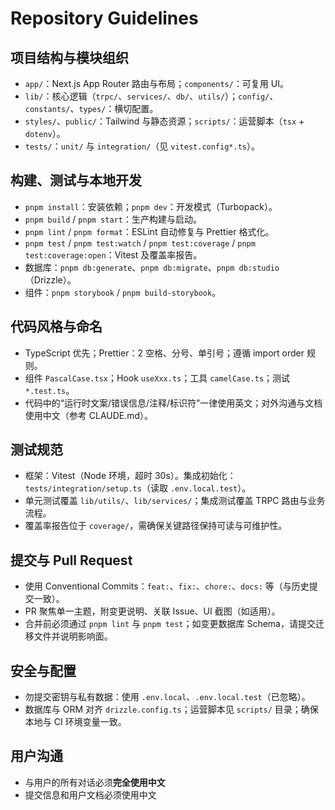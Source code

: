 # Repository Guidelines

## 项目结构与模块组织
- `app/`：Next.js App Router 路由与布局；`components/`：可复用 UI。
- `lib/`：核心逻辑（`trpc/`、`services/`、`db/`、`utils/`）；`config/`、`constants/`、`types/`：横切配置。
- `styles/`、`public/`：Tailwind 与静态资源；`scripts/`：运营脚本（`tsx` + `dotenv`）。
- `tests/`：`unit/` 与 `integration/`（见 `vitest.config*.ts`）。

## 构建、测试与本地开发
- `pnpm install`：安装依赖；`pnpm dev`：开发模式（Turbopack）。
- `pnpm build` / `pnpm start`：生产构建与启动。
- `pnpm lint` / `pnpm format`：ESLint 自动修复与 Prettier 格式化。
- `pnpm test` / `pnpm test:watch` / `pnpm test:coverage` / `pnpm test:coverage:open`：Vitest 及覆盖率报告。
- 数据库：`pnpm db:generate`、`pnpm db:migrate`、`pnpm db:studio`（Drizzle）。
- 组件：`pnpm storybook` / `pnpm build-storybook`。

## 代码风格与命名
- TypeScript 优先；Prettier：2 空格、分号、单引号；遵循 import order 规则。
- 组件 `PascalCase.tsx`；Hook `useXxx.ts`；工具 `camelCase.ts`；测试 `*.test.ts`。
- 代码中的“运行时文案/错误信息/注释/标识符”一律使用英文；对外沟通与文档使用中文（参考 CLAUDE.md）。

## 测试规范
- 框架：Vitest（Node 环境，超时 30s）。集成初始化：`tests/integration/setup.ts`（读取 `.env.local.test`）。
- 单元测试覆盖 `lib/utils/`、`lib/services/`；集成测试覆盖 TRPC 路由与业务流程。
- 覆盖率报告位于 `coverage/`，需确保关键路径保持可读与可维护性。

## 提交与 Pull Request
- 使用 Conventional Commits：`feat:`、`fix:`、`chore:`、`docs:` 等（与历史提交一致）。
- PR 聚焦单一主题，附变更说明、关联 Issue、UI 截图（如适用）。
- 合并前必须通过 `pnpm lint` 与 `pnpm test`；如变更数据库 Schema，请提交迁移文件并说明影响面。

## 安全与配置
- 勿提交密钥与私有数据：使用 `.env.local`、`.env.local.test`（已忽略）。
- 数据库与 ORM 对齐 `drizzle.config.ts`；运营脚本见 `scripts/` 目录；确保本地与 CI 环境变量一致。

## 用户沟通

- 与用户的所有对话必须**完全使用中文**
- 提交信息和用户文档必须使用中文